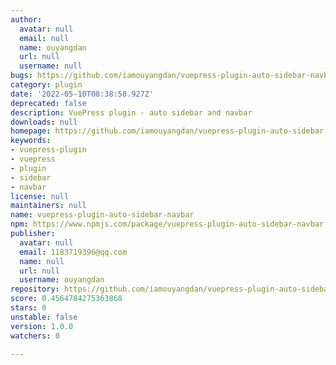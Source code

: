 ```yaml
---
author:
  avatar: null
  email: null
  name: ouyangdan
  url: null
  username: null
bugs: https://github.com/iamouyangdan/vuepress-plugin-auto-sidebar-navbar/issues
category: plugin
date: '2022-05-10T08:38:58.927Z'
deprecated: false
description: VuePress plugin - auto sidebar and navbar
downloads: null
homepage: https://github.com/iamouyangdan/vuepress-plugin-auto-sidebar-navbar#readme
keywords:
- vuepress-plugin
- vuepress
- plugin
- sidebar
- navbar
license: null
maintainers: null
name: vuepress-plugin-auto-sidebar-navbar
npm: https://www.npmjs.com/package/vuepress-plugin-auto-sidebar-navbar
publisher:
  avatar: null
  email: 1183719396@qq.com
  name: null
  url: null
  username: ouyangdan
repository: https://github.com/iamouyangdan/vuepress-plugin-auto-sidebar-navbar
score: 0.4564784275363868
stars: 0
unstable: false
version: 1.0.0
watchers: 0

---
```


